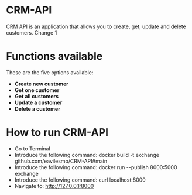 # CRM-API
CRM API is an application that allows you to create, get, update and delete customers.
Change 1 

# Functions available
These are the five options available:
- **Create new customer**
- **Get one customer**
- **Get all customers**
- **Update a customer**
- **Delete a customer**

# How to run CRM-API
- Go to Terminal
- Introduce the following command: docker build -t exchange github.com/eavilesmo/CRM-API#main
- Introduce the following command: docker run --publish 8000:5000 exchange
- Introduce the following command: curl localhost:8000
- Navigate to: http://127.0.0.1:8000
